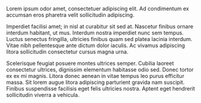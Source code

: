 Lorem ipsum odor amet, consectetuer adipiscing elit. Ad condimentum ex accumsan eros pharetra velit sollicitudin adipiscing.



Imperdiet facilisi amet; in nisl at curabitur sit sed at. Nascetur finibus ornare interdum habitant, ut mus. Interdum nostra imperdiet nunc sem tempus. Luctus senectus fringilla, ultricies finibus quam sed platea lacinia interdum. Vitae nibh pellentesque ante dictum dolor iaculis. Ac vivamus adipiscing litora sollicitudin consectetur cursus magna urna.

Scelerisque feugiat posuere montes ultrices semper. Cubilia laoreet consectetur ultrices, dignissim elementum habitasse odio sed. Donec tortor ex ex mi magnis. Litora donec aenean in vitae tempus leo purus efficitur massa. Sit lorem augue litora adipiscing parturient gravida nam suscipit. Finibus suspendisse facilisis eget felis ultricies nostra. Aptent eget hendrerit sollicitudin viverra a vehicula.
